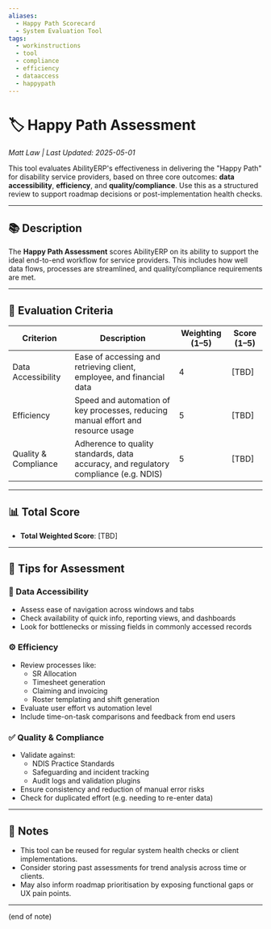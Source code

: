 ```yaml
---
aliases:
  - Happy Path Scorecard
  - System Evaluation Tool
tags:
  - workinstructions
  - tool
  - compliance
  - efficiency
  - dataaccess
  - happypath
---
```


# 🏷️ Happy Path Assessment

*Matt Law | Last Updated: 2025-05-01*

This tool evaluates AbilityERP's effectiveness in delivering the "Happy Path" for disability service providers, based on three core outcomes: **data accessibility**, **efficiency**, and **quality/compliance**. Use this as a structured review to support roadmap decisions or post-implementation health checks.

---

## 📚 Description

The **Happy Path Assessment** scores AbilityERP on its ability to support the ideal end-to-end workflow for service providers. This includes how well data flows, processes are streamlined, and quality/compliance requirements are met.

---

## 🧮 Evaluation Criteria

| Criterion            | Description                                                                                   | Weighting (1–5) | Score (1–5) |
|----------------------|-----------------------------------------------------------------------------------------------|-----------------|-------------|
| Data Accessibility   | Ease of accessing and retrieving client, employee, and financial data                         | 4               | [TBD]       |
| Efficiency           | Speed and automation of key processes, reducing manual effort and resource usage             | 5               | [TBD]       |
| Quality & Compliance | Adherence to quality standards, data accuracy, and regulatory compliance (e.g. NDIS)         | 5               | [TBD]       |

---

## 📊 Total Score

- **Total Weighted Score**: [TBD]

---

## 🎯 Tips for Assessment

### 📂 Data Accessibility
- Assess ease of navigation across windows and tabs
- Check availability of quick info, reporting views, and dashboards
- Look for bottlenecks or missing fields in commonly accessed records

### ⚙️ Efficiency
- Review processes like:
  - SR Allocation
  - Timesheet generation
  - Claiming and invoicing
  - Roster templating and shift generation
- Evaluate user effort vs automation level
- Include time-on-task comparisons and feedback from end users

### ✅ Quality & Compliance
- Validate against:
  - NDIS Practice Standards
  - Safeguarding and incident tracking
  - Audit logs and validation plugins
- Ensure consistency and reduction of manual error risks
- Check for duplicated effort (e.g. needing to re-enter data)

---

## 🧠 Notes

- This tool can be reused for regular system health checks or client implementations.
- Consider storing past assessments for trend analysis across time or clients.
- May also inform roadmap prioritisation by exposing functional gaps or UX pain points.

---
(end of note)
